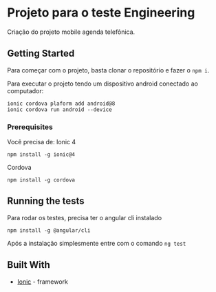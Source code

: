 # Projeto para o teste Engineering

Criação do projeto mobile agenda telefônica.

## Getting Started

Para começar com o projeto, basta clonar o repositório e fazer o ``npm i``.

Para executar o projeto tendo um dispositivo android conectado ao computador:
```
ionic cordova plaform add android@8
ionic cordova run android --device
```

### Prerequisites

Você precisa de:
Ionic 4
```
npm install -g ionic@4
```
Cordova 
```
npm install -g cordova
```

## Running the tests

Para rodar os testes, precisa ter o angular cli instalado
```
npm install -g @angular/cli
```
Após a instalação simplesmente entre com o comando ``ng test``

## Built With

* [Ionic](https://ionicframework.com/docs/) - framework
